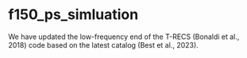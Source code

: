 # f150_ps_simluation
We have updated the low-frequency end of the T-RECS (Bonaldi et al., 2018) code based on the latest catalog (Best et al., 2023).
